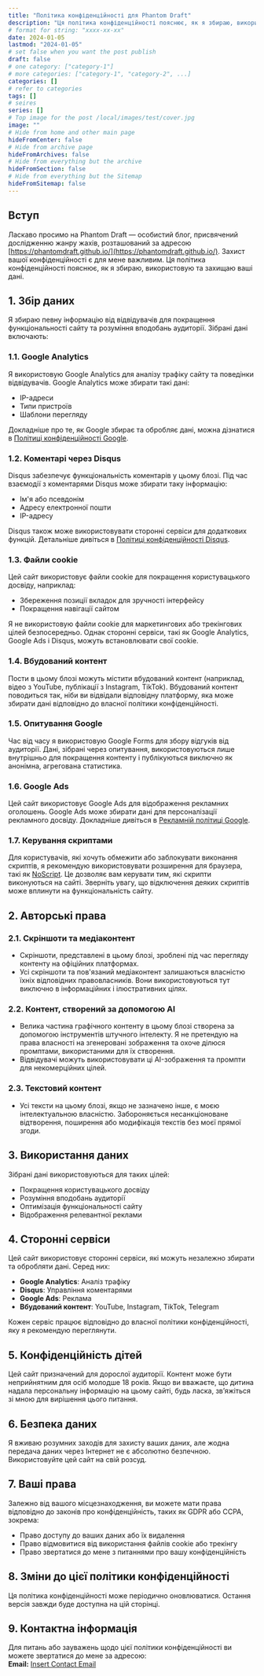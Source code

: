 ```yaml
---
title: "Політика конфіденційності для Phantom Draft"
description: "Ця політика конфіденційності пояснює, як я збираю, використовую та захищаю ваші дані."
# format for string: "xxxx-xx-xx"
date: 2024-01-05
lastmod: "2024-01-05"
# set false when you want the post publish
draft: false
# one category: ["category-1"]
# more categories: ["category-1", "category-2", ...]
categories: []
# refer to categories
tags: []
# seires
series: []
# Top image for the post /local/images/test/cover.jpg
image: ""
# Hide from home and other main page
hideFromCenter: false
# Hide from archive page
hideFromArchives: false
# Hide from everything but the archive
hideFromSection: false
# Hide from everything but the Sitemap
hideFromSitemap: false
---
```

## Вступ

Ласкаво просимо на Phantom Draft — особистий блог, присвячений дослідженню жанру жахів, розташований за адресою [https://phantomdraft.github.io/](https://phantomdraft.github.io/). Захист вашої конфіденційності є для мене важливим. Ця політика конфіденційності пояснює, як я збираю, використовую та захищаю ваші дані.

## 1. Збір даних

Я збираю певну інформацію від відвідувачів для покращення функціональності сайту та розуміння вподобань аудиторії. Зібрані дані включають:

### 1.1. Google Analytics

Я використовую Google Analytics для аналізу трафіку сайту та поведінки відвідувачів. Google Analytics може збирати такі дані:

- IP-адреси
- Типи пристроїв
- Шаблони перегляду

Докладніше про те, як Google збирає та обробляє дані, можна дізнатися в <a href="https://policies.google.com/privacy" rel="nofollow" target="_blank">Політиці конфіденційності Google</a>.

### 1.2. Коментарі через Disqus

Disqus забезпечує функціональність коментарів у цьому блозі. Під час взаємодії з коментарями Disqus може збирати таку інформацію:

- Ім'я або псевдонім
- Адресу електронної пошти
- IP-адресу

Disqus також може використовувати сторонні сервіси для додаткових функцій. Детальніше дивіться в <a href="https://help.disqus.com/en/articles/1717103-disqus-privacy-policy" rel="nofollow" target="_blank">Політиці конфіденційності Disqus</a>.

### 1.3. Файли cookie

Цей сайт використовує файли cookie для покращення користувацького досвіду, наприклад:

- Збереження позиції вкладок для зручності інтерфейсу
- Покращення навігації сайтом

Я не використовую файли cookie для маркетингових або трекінгових цілей безпосередньо. Однак сторонні сервіси, такі як Google Analytics, Google Ads і Disqus, можуть встановлювати свої cookie.

### 1.4. Вбудований контент

Пости в цьому блозі можуть містити вбудований контент (наприклад, відео з YouTube, публікації з Instagram, TikTok). Вбудований контент поводиться так, ніби ви відвідали відповідну платформу, яка може збирати дані відповідно до власної політики конфіденційності.

### 1.5. Опитування Google

Час від часу я використовую Google Forms для збору відгуків від аудиторії. Дані, зібрані через опитування, використовуються лише внутрішньо для покращення контенту і публікуються виключно як анонімна, агрегована статистика.

### 1.6. Google Ads

Цей сайт використовує Google Ads для відображення рекламних оголошень. Google Ads може збирати дані для персоналізації рекламного досвіду. Докладніше дивіться в <a href="https://policies.google.com/technologies/ads" rel="nofollow" target="_blank">Рекламній політиці Google</a>.

### 1.7. Керування скриптами

Для користувачів, які хочуть обмежити або заблокувати виконання скриптів, я рекомендую використовувати розширення для браузера, такі як <a href="https://noscript.net/" rel="nofollow" target="_blank">NoScript</a>. Це дозволяє вам керувати тим, які скрипти виконуються на сайті. Зверніть увагу, що відключення деяких скриптів може вплинути на функціональність сайту.

## 2. Авторські права

### 2.1. Скріншоти та медіаконтент

- Скріншоти, представлені в цьому блозі, зроблені під час перегляду контенту на офіційних платформах.
- Усі скріншоти та пов'язаний медіаконтент залишаються власністю їхніх відповідних правовласників. Вони використовуються тут виключно в інформаційних і ілюстративних цілях.

### 2.2. Контент, створений за допомогою AI

- Велика частина графічного контенту в цьому блозі створена за допомогою інструментів штучного інтелекту. Я не претендую на права власності на згенеровані зображення та охоче ділюся промптами, використаними для їх створення.
- Відвідувачі можуть використовувати ці AI-зображення та промпти для некомерційних цілей.

### 2.3. Текстовий контент

- Усі тексти на цьому блозі, якщо не зазначено інше, є моєю інтелектуальною власністю. Забороняється несанкціоноване відтворення, поширення або модифікація текстів без моєї прямої згоди.

## 3. Використання даних

Зібрані дані використовуються для таких цілей:

- Покращення користувацького досвіду
- Розуміння вподобань аудиторії
- Оптимізація функціональності сайту
- Відображення релевантної реклами

## 4. Сторонні сервіси

Цей сайт використовує сторонні сервіси, які можуть незалежно збирати та обробляти дані. Серед них:

- **Google Analytics**: Аналіз трафіку
- **Disqus**: Управління коментарями
- **Google Ads**: Реклама
- **Вбудований контент**: YouTube, Instagram, TikTok, Telegram

Кожен сервіс працює відповідно до власної політики конфіденційності, яку я рекомендую переглянути.

## 5. Конфіденційність дітей

Цей сайт призначений для дорослої аудиторії. Контент може бути неприйнятним для осіб молодше 18 років. Якщо ви вважаєте, що дитина надала персональну інформацію на цьому сайті, будь ласка, зв’яжіться зі мною для вирішення цього питання.

## 6. Безпека даних

Я вживаю розумних заходів для захисту ваших даних, але жодна передача даних через Інтернет не є абсолютно безпечною. Використовуйте цей сайт на свій розсуд.

## 7. Ваші права

Залежно від вашого місцезнаходження, ви можете мати права відповідно до законів про конфіденційність, таких як GDPR або CCPA, зокрема:

- Право доступу до ваших даних або їх видалення
- Право відмовитися від використання файлів cookie або трекінгу
- Право звертатися до мене з питаннями про вашу конфіденційність

## 8. Зміни до цієї політики конфіденційності

Ця політика конфіденційності може періодично оновлюватися. Остання версія завжди буде доступна на цій сторінці.

## 9. Контактна інформація

Для питань або зауважень щодо цієї політики конфіденційності ви можете звертатися до мене за адресою:  
**Email:** <a href="mailto:ruslan.dubinetsky@gmail.com">Insert Contact Email</a>